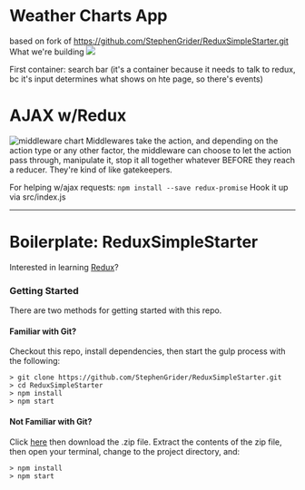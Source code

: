 # Weather Charts App
based on fork of https://github.com/StephenGrider/ReduxSimpleStarter.git
What we're building
![](https://www.dropbox.com/s/tkxfwms3q1fuldy/Screenshot%202017-12-05%2010.23.00.png?raw=1)

First container: search bar (it's a container because it needs to talk to redux, bc it's input determines what shows on hte page, so there's events)

# AJAX w/Redux
![middleware chart](https://www.dropbox.com/s/43jhpcjb7uia6co/Screenshot%202017-12-05%2010.53.54.png?raw=1)
Middlewares take the action, and depending on the action type or any other factor, the middleware can choose to let the action pass through, manipulate it, stop it all together whatever BEFORE they reach a reducer. They're kind of like gatekeepers.

For helping w/ajax requests:
`npm install --save redux-promise`
Hook it up via src/index.js



---

# Boilerplate: ReduxSimpleStarter

Interested in learning [Redux](https://www.udemy.com/react-redux/)?

### Getting Started

There are two methods for getting started with this repo.

#### Familiar with Git?
Checkout this repo, install dependencies, then start the gulp process with the following:

```
> git clone https://github.com/StephenGrider/ReduxSimpleStarter.git
> cd ReduxSimpleStarter
> npm install
> npm start
```

#### Not Familiar with Git?
Click [here](https://github.com/StephenGrider/ReactStarter/releases) then download the .zip file.  Extract the contents of the zip file, then open your terminal, change to the project directory, and:

```
> npm install
> npm start
```
